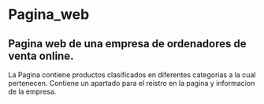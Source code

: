 # Pagina_web
## Pagina web de una empresa de ordenadores de venta online.
  La Pagina contiene productos clasificados en diferentes categorias a la cual pertenecen.
  Contiene un apartado para el reistro en la pagina y informacion de la empresa.

